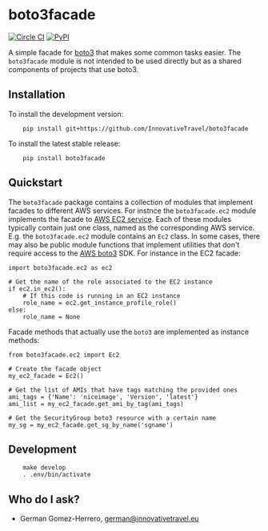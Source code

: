 boto3facade
=========================

[![Circle CI](https://circleci.com/gh/InnovativeTravel/boto3facade.svg?style=svg)](https://circleci.com/gh/InnovativeTravel/boto3facade)
[![PyPI](https://img.shields.io/pypi/v/boto3facade.svg?style=flat)](https://pypi.python.org/pypi/boto3facade)

A simple facade for [boto3][boto3] that makes some common tasks easier. The 
`boto3facade` module is not intended to be used directly but as a shared
components of projects that use boto3.


[boto3]: https://github.com/boto/boto3


## Installation

To install the development version:

```
    pip install git+https://github.com/InnovativeTravel/boto3facade
```

To install the latest stable release:

```
    pip install boto3facade
```

## Quickstart

The `boto3facade` package contains a collection of modules that implement
facades to different AWS services. For instnce the `boto3facade.ec2` module
implements the facade to [AWS EC2 service][ec2]. Each of these modules 
typically contain just one class, named as the corresponding AWS service. E.g.
the `boto3facade.ec2` module contains an `Ec2` class. In some cases, there may
also be public module functions that implement utilities that don't require
access to the [AWS boto3][boto3] SDK. For instance in the EC2 facade:

[ec2]: https://aws.amazon.com/ec2/

```
import boto3facade.ec2 as ec2

# Get the name of the role associated to the EC2 instance
if ec2.in_ec2():
    # If this code is running in an EC2 instance
    role_name = ec2.get_instance_profile_role()
else:
    role_name = None
```

Facade methods that actually use the `boto3` are implemented as instance
methods:

```
from boto3facade.ec2 import Ec2

# Create the facade object
my_ec2_facade = Ec2()

# Get the list of AMIs that have tags matching the provided ones
ami_tags = {'Name': 'niceimage', 'Version', 'latest'}
ami_list = my_ec2_facade.get_ami_by_tag(ami_tags)

# Get the SecurityGroup boto3 resource with a certain name
my_sg = my_ec2_facade.get_sg_by_name('sgname')
```


## Development

```
    make develop
    . .env/bin/activate
```


## Who do I ask?

* German Gomez-Herrero, <german@innovativetravel.eu>
